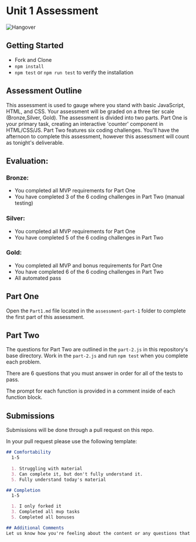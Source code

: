 # Unit 1 Assessment

![Hangover](https://external-content.duckduckgo.com/iu/?u=https%3A%2F%2Fmedia.giphy.com%2Fmedia%2F3owzW5c1tPq63MPmWk%2Fgiphy.gif&f=1&nofb=1)

## Getting Started

- Fork and Clone
- `npm install`
- `npm test` or `npm run test` to verify the installation

## Assessment Outline

This assessment is used to gauge where you stand with basic JavaScript, HTML, and CSS. Your assessment will be graded on a three tier scale (Bronze,Silver, Gold). The assessment is divided into two parts. Part One is your primary task, creating an interactive 'counter' component in HTML/CSS/JS. Part Two features six coding challenges. You'll have the afternoon to complete this assessment, however this assessment will count as tonight's deliverable. 

## Evaluation: 

### Bronze: 
- You completed all MVP requirements for Part One 
- You have completed 3 of the 6 coding challenges in Part Two (manual testing)

### Silver: 
- You completed all MVP requirements for Part One 
- You have completed 5 of the 6 coding challenges in Part Two

### Gold: 
- You completed all MVP and bonus requirements for Part One 
- You have completed 6 of the 6 coding challenges in Part Two
- All automated pass

## Part One

Open the `Part1.md` file located in the `assessment-part-1` folder to complete the first part of this assessment.

## Part Two

The questions for Part Two are outlined in the `part-2.js` in this repository's base directory. Work in the `part-2.js` and run `npm test` when you complete each problem.

There are 6 questions that you must answer in order for all of the tests to pass.

The prompt for each function is provided in a comment inside of each function block.

## Submissions

Submissions will be done through a pull request on this repo. 

In your pull request please use the following template: 

```md
## Comfortability
  1-5
  
  1. Struggling with material
  3. Can complete it, but don't fully understand it.
  5. Fully understand today's material

## Completion
  1-5

  1. I only forked it
  3. Completed all mvp tasks
  5. Completed all bonuses

## Additional Comments
Let us know how you're feeling about the content or any questions that you may still have. If you had trouble with this homework, let us know what you had trouble with. (Be as specific as possible!)
```
